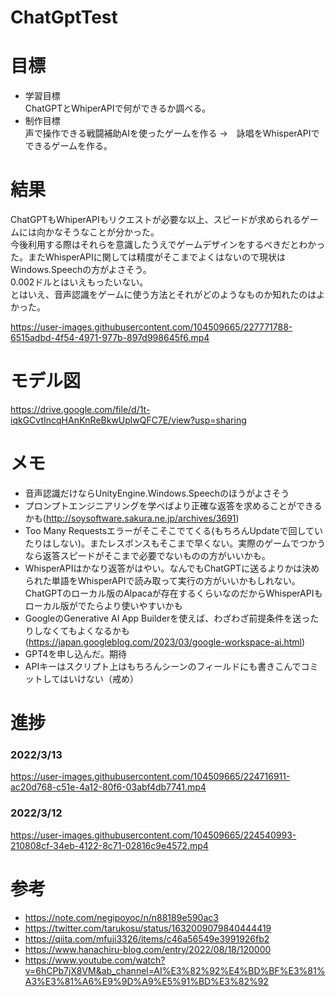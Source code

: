 # ChatGptTest  
# 目標  
- 学習目標  
ChatGPTとWhiperAPIで何ができるか調べる。
- 制作目標  
声で操作できる戦闘補助AIを使ったゲームを作る →　詠唱をWhisperAPIでできるゲームを作る。  

# 結果　
ChatGPTもWhiperAPIもリクエストが必要な以上、スピードが求められるゲームには向かなそうなことが分かった。    
今後利用する際はそれらを意識したうえでゲームデザインをするべきだとわかった。またWhisperAPIに関しては精度がそこまでよくはないので現状はWindows.Speechの方がよさそう。  
0.002ドルとはいえもったいない。  
とはいえ、音声認識をゲームに使う方法とそれがどのようなものか知れたのはよかった。



https://user-images.githubusercontent.com/104509665/227771788-6515adbd-4f54-4971-977b-897d998645f6.mp4



# モデル図
https://drive.google.com/file/d/1t-iqkGCvtIncqHAnKnReBkwUplwQFC7E/view?usp=sharing

# メモ  
- 音声認識だけならUnityEngine.Windows.Speechのほうがよさそう
- プロンプトエンジニアリングを学べばより正確な返答を求めることができるかも(http://soysoftware.sakura.ne.jp/archives/3691)
- Too Many Requestsエラーがそこそこでてくる(もちろんUpdateで回していたりはしない)。またレスポンスもそこまで早くない。実際のゲームでつかうなら返答スピードがそこまで必要でないものの方がいいかも。
- WhisperAPIはかなり返答がはやい。なんでもChatGPTに送るよりかは決められた単語をWhisperAPIで読み取って実行の方がいいかもしれない。 ChatGPTのローカル版のAlpacaが存在するくらいなのだからWhisperAPIもローカル版がでたらより使いやすいかも
- GoogleのGenerative AI App Builderを使えば、わざわざ前提条件を送ったりしなくてもよくなるかも(https://japan.googleblog.com/2023/03/google-workspace-ai.html)
- GPT4を申し込んだ。期待
- APIキーはスクリプト上はもちろんシーンのフィールドにも書きこんでコミットしてはいけない（戒め） 

# 進捗  
### 2022/3/13


https://user-images.githubusercontent.com/104509665/224716911-ac20d768-c51e-4a12-80f6-03abf4db7741.mp4


### 2022/3/12


https://user-images.githubusercontent.com/104509665/224540993-210808cf-34eb-4122-8c71-02816c9e4572.mp4



# 参考
- https://note.com/negipoyoc/n/n88189e590ac3
- https://twitter.com/tarukosu/status/1632009079840444419  
- https://qiita.com/mfuji3326/items/c46a56549e3991926fb2  
- https://www.hanachiru-blog.com/entry/2022/08/18/120000  
- https://www.youtube.com/watch?v=6hCPb7jX8VM&ab_channel=AI%E3%82%92%E4%BD%BF%E3%81%A3%E3%81%A6%E9%9D%A9%E5%91%BD%E3%82%92

